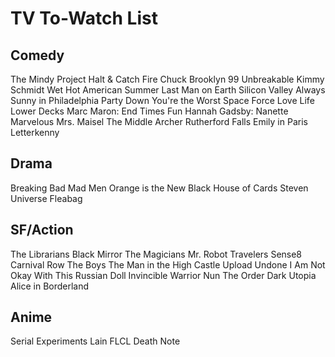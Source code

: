 # TV To-Watch List

## Comedy

The Mindy Project
Halt & Catch Fire
Chuck
Brooklyn 99
Unbreakable Kimmy Schmidt
Wet Hot American Summer
Last Man on Earth
Silicon Valley
Always Sunny in Philadelphia
Party Down
You're the Worst
Space Force
Love Life
Lower Decks
Marc Maron: End Times Fun
Hannah Gadsby: Nanette
Marvelous Mrs. Maisel
The Middle
Archer
Rutherford Falls
Emily in Paris
Letterkenny

## Drama

Breaking Bad
Mad Men
Orange is the New Black
House of Cards
Steven Universe
Fleabag

## SF/Action

The Librarians
Black Mirror
The Magicians
Mr. Robot
Travelers
Sense8
Carnival Row
The Boys
The Man in the High Castle
Upload
Undone
I Am Not Okay With This
Russian Doll
Invincible
Warrior Nun
The Order
Dark
Utopia
Alice in Borderland

## Anime

Serial Experiments Lain
FLCL
Death Note